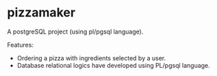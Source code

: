 # pizzamaker

A postgreSQL project (using pl/pgsql language).

Features: 
- Ordering a pizza with ingredients selected by a user.
- Database relational logics have developed using PL/pgsql language.
